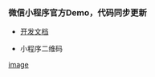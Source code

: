 ### 微信小程序官方Demo，代码同步更新

* [开发文档](https://mp.weixin.qq.com/debug/wxadoc/introduction/index.html)


* 小程序二维码

[image](https://github.com/Y-zd/WebApp-demo/blob/master/image/login.jpg)
